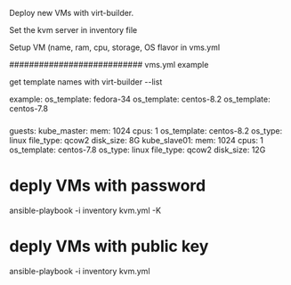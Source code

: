 Deploy new VMs with virt-builder.

Set the kvm server in inventory file

Setup VM (name, ram, cpu, storage, OS flavor in vms.yml

###########################
vms.yml example


get template names with virt-builder --list

example:
os_template: fedora-34
os_template: centos-8.2
os_template: centos-7.8

###
guests:
  kube_master:
    mem: 1024
    cpus: 1
    os_template: centos-8.2
    os_type: linux
    file_type: qcow2
    disk_size: 8G
  kube_slave01:
    mem: 1024
    cpus: 1
    os_template: centos-7.8
    os_type: linux
    file_type: qcow2
    disk_size: 12G
###

# deply VMs with password
ansible-playbook -i inventory kvm.yml -K 


# deply VMs with public key
ansible-playbook -i inventory kvm.yml 


